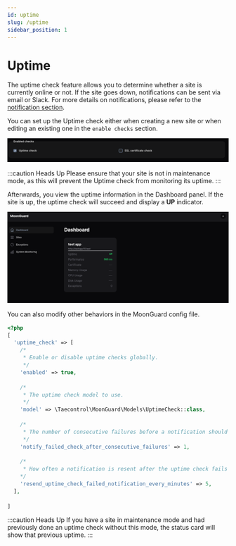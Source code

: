 ```yaml
---
id: uptime
slug: /uptime
sidebar_position: 1
---
```

# Uptime

The uptime check feature allows you to determine whether a site is currently
online or not. If the site goes down, notifications can be sent via email or
Slack. For more details on notifications, please refer to the
[notification section](../notifications/notifications.md).

You can set up the Uptime check either when creating a new site or when editing
an existing one in the `enable checks` section.

![uptime-setup](./img/uptime-setup.png)

:::caution Heads Up
Please ensure that your site is not in maintenance mode, as this will prevent
the Uptime check from monitoring its uptime.
:::

Afterwards, you view the uptime information in the Dashboard panel. If the site
is up, the uptime check will succeed and display a **UP** indicator.

![uptime-status](./img/uptime-status.png)

You can also modify other behaviors in the MoonGuard config file.

```php
<?php
[
  'uptime_check' => [
    /*
     * Enable or disable uptime checks globally.
     */
    'enabled' => true,

    /*
     * The uptime check model to use.
     */
    'model' => \Taecontrol\MoonGuard\Models\UptimeCheck::class,

    /*
     * The number of consecutive failures before a notification should be sent.
     */
    'notify_failed_check_after_consecutive_failures' => 1,

    /*
     * How often a notification is resent after the uptime check fails
    */
    'resend_uptime_check_failed_notification_every_minutes' => 5,
  ],

]
```
:::caution Heads Up
If you have a site in maintenance mode and had previously done an uptime check
without this mode, the status card will show that previous uptime.
:::
